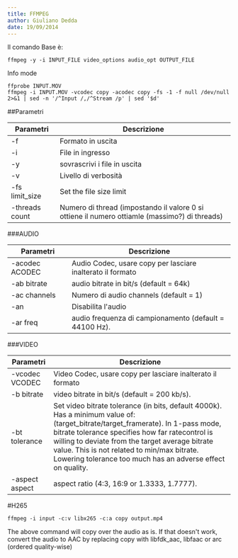 ```yaml
---
title: FFMPEG
author: Giuliano Dedda 
date: 19/09/2014
---
```


Il comando Base è:

    ffmpeg -y -i INPUT_FILE video_options audio_opt OUTPUT_FILE

Info mode

    ffprobe INPUT.MOV
	ffmpeg -i INPUT.MOV -vcodec copy -acodec copy -fs -1 -f null /dev/null 2>&1 | sed -n '/^Input /,/^Stream /p' | sed '$d' 
	

##Parametri


Parametri		| Descrizione
----------------|----------------
-f 				| Formato in uscita
-i 				| File in ingresso
-y 				| sovrascrivi i file in uscita 
-v 				| Livello di verbosità
-fs limit_size 	| Set the file size limit
-threads count	| Numero di thread (impostando il valore 0 si ottiene il numero ottiamle (massimo?) di threads)

###AUDIO

Parametri		| Descrizione
----------------|----------------
-acodec ACODEC 	| Audio Codec, usare copy per lasciare inalterato il formato
-ab bitrate		|audio bitrate in bit/s (default = 64k) 
-ac channels	| Numero di audio channels (default = 1)
-an 			| Disabilita l'audio 
-ar freq 		| audio frequenza di campionamento (default = 44100 Hz). 

###VIDEO

Parametri		| Descrizione
----------------|----------------
-vcodec VCODEC	| Video Codec, usare copy per lasciare inalterato il formato
-b bitrate		| video bitrate in bit/s (default = 200 kb/s). 
-bt tolerance	| Set video bitrate tolerance (in bits, default 4000k). Has a minimum value of: (target_bitrate/target_framerate). In 1-pass mode, bitrate tolerance specifies how far ratecontrol is willing to deviate from the target average bitrate value. This is not related to min/max bitrate. Lowering tolerance too much has an adverse effect on quality. 
-aspect aspect	| aspect ratio (4:3, 16:9 or 1.3333, 1.7777). 


#H265 

    ffmpeg -i input -c:v libx265 -c:a copy output.mp4
  
The above command will copy over the audio as is. If that doesn't work, convert the audio to AAC by replacing copy with libfdk_aac, libfaac or arc (ordered quality-wise)


